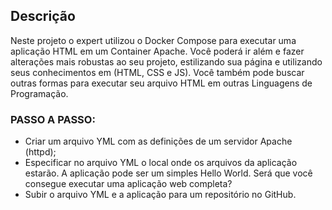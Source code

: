 ## Descrição

Neste projeto o expert utilizou o Docker Compose para executar uma aplicação HTML em um Container Apache. Você poderá ir além e fazer alterações mais robustas ao seu projeto, estilizando sua página e utilizando seus conhecimentos em (HTML, CSS e JS). Você também pode buscar outras formas para executar seu arquivo HTML em outras Linguagens de Programação.

### PASSO A PASSO:

- Criar um arquivo YML com as definições de um servidor Apache (httpd); 
- Especificar no arquivo YML o local onde os arquivos da aplicação estarão. A aplicação pode ser um simples Hello World. Será que você consegue executar uma aplicação web completa? 
- Subir o arquivo YML e a aplicação para um repositório no GitHub. 

